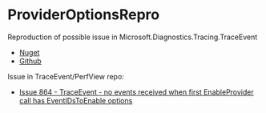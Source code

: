# ProviderOptionsRepro

Reproduction of possible issue in Microsoft.Diagnostics.Tracing.TraceEvent

- [Nuget](https://www.nuget.org/packages/Microsoft.Diagnostics.Tracing.TraceEvent)
- [Github](https://github.com/Microsoft/perfview)

Issue in TraceEvent/PerfView repo:

- [Issue 864 - TraceEvent - no events received when first EnableProvider call has EventIDsToEnable options](https://github.com/Microsoft/perfview/issues/864)
